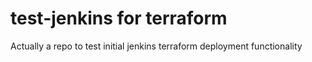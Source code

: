 # test-jenkins for terraform
Actually a repo to test initial jenkins terraform deployment functionality 
